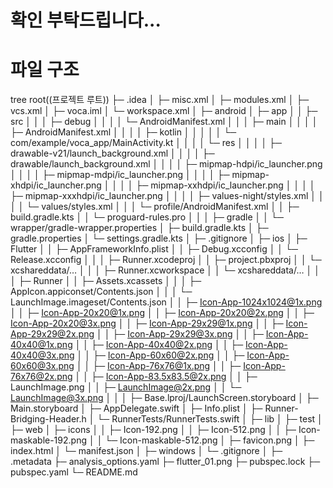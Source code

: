 # 확인 부탁드립니다...

# 파일 구조
tree
  root((프로젝트 루트))
    ├─ .idea
    │    ├─ misc.xml
    │    ├─ modules.xml
    │    ├─ vcs.xml
    │    ├─ voca.iml
    │    └─ workspace.xml
    │
    ├─ android
    │    ├─ app
    │    │    ├─ src
    │    │    │    ├─ debug
    │    │    │    │    └─ AndroidManifest.xml
    │    │    │    ├─ main
    │    │    │    │    ├─ AndroidManifest.xml
    │    │    │    │    ├─ kotlin
    │    │    │    │    │    └─ com/example/voca_app/MainActivity.kt
    │    │    │    │    └─ res
    │    │    │    │         ├─ drawable-v21/launch_background.xml
    │    │    │    │         ├─ drawable/launch_background.xml
    │    │    │    │         ├─ mipmap-hdpi/ic_launcher.png
    │    │    │    │         ├─ mipmap-mdpi/ic_launcher.png
    │    │    │    │         ├─ mipmap-xhdpi/ic_launcher.png
    │    │    │    │         ├─ mipmap-xxhdpi/ic_launcher.png
    │    │    │    │         ├─ mipmap-xxxhdpi/ic_launcher.png
    │    │    │    │         ├─ values-night/styles.xml
    │    │    │    │         └─ values/styles.xml
    │    │    │    └─ profile/AndroidManifest.xml
    │    │    ├─ build.gradle.kts
    │    │    └─ proguard-rules.pro
    │    │
    │    ├─ gradle
    │    │    └─ wrapper/gradle-wrapper.properties
    │    ├─ build.gradle.kts
    │    ├─ gradle.properties
    │    └─ settings.gradle.kts
    │
    ├─ .gitignore
    │
    ├─ ios
    │    ├─ Flutter
    │    │    ├─ AppFrameworkInfo.plist
    │    │    ├─ Debug.xcconfig
    │    │    └─ Release.xcconfig
    │    │
    │    ├─ Runner.xcodeproj
    │    │    ├─ project.pbxproj
    │    │    └─ xcshareddata/…
    │    │
    │    ├─ Runner.xcworkspace
    │    │    └─ xcshareddata/…
    │    │
    │    ├─ Runner
    │    │    ├─ Assets.xcassets
    │    │    │    ├─ AppIcon.appiconset/Contents.json
    │    │    │    └─ LaunchImage.imageset/Contents.json
    │    │    ├─ Icon-App-1024x1024@1x.png
    │    │    ├─ Icon-App-20x20@1x.png
    │    │    ├─ Icon-App-20x20@2x.png
    │    │    ├─ Icon-App-20x20@3x.png
    │    │    ├─ Icon-App-29x29@1x.png
    │    │    ├─ Icon-App-29x29@2x.png
    │    │    ├─ Icon-App-29x29@3x.png
    │    │    ├─ Icon-App-40x40@1x.png
    │    │    ├─ Icon-App-40x40@2x.png
    │    │    ├─ Icon-App-40x40@3x.png
    │    │    ├─ Icon-App-60x60@2x.png
    │    │    ├─ Icon-App-60x60@3x.png
    │    │    ├─ Icon-App-76x76@1x.png
    │    │    ├─ Icon-App-76x76@2x.png
    │    │    ├─ Icon-App-83.5x83.5@2x.png
    │    │    ├─ LaunchImage.png
    │    │    ├─ LaunchImage@2x.png
    │    │    └─ LaunchImage@3x.png
    │    │
    │    ├─ Base.lproj/LaunchScreen.storyboard
    │    ├─ Main.storyboard
    │    ├─ AppDelegate.swift
    │    ├─ Info.plist
    │    ├─ Runner-Bridging-Header.h
    │    └─ RunnerTests/RunnerTests.swift
    │
    ├─ lib
    │
    ├─ test
    │
    ├─ web
    │    ├─ icons
    │    │    ├─ Icon-192.png
    │    │    ├─ Icon-512.png
    │    │    ├─ Icon-maskable-192.png
    │    │    └─ Icon-maskable-512.png
    │    ├─ favicon.png
    │    ├─ index.html
    │    └─ manifest.json
    │
    ├─ windows
    │    └─ .gitignore
    │
    ├─ .metadata
    ├─ analysis_options.yaml
    ├─ flutter_01.png
    ├─ pubspec.lock
    ├─ pubspec.yaml
    └─ README.md

